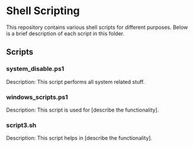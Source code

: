 # Shell Scripting

This repository contains various shell scripts for different purposes. Below is a brief description of each script in this folder.

## Scripts

### system_disable.ps1
Description: This script performs all system related stuff.

### windows_scripts.ps1
Description: This script is used for [describe the functionality].

### script3.sh
Description: This script helps in [describe the functionality].
